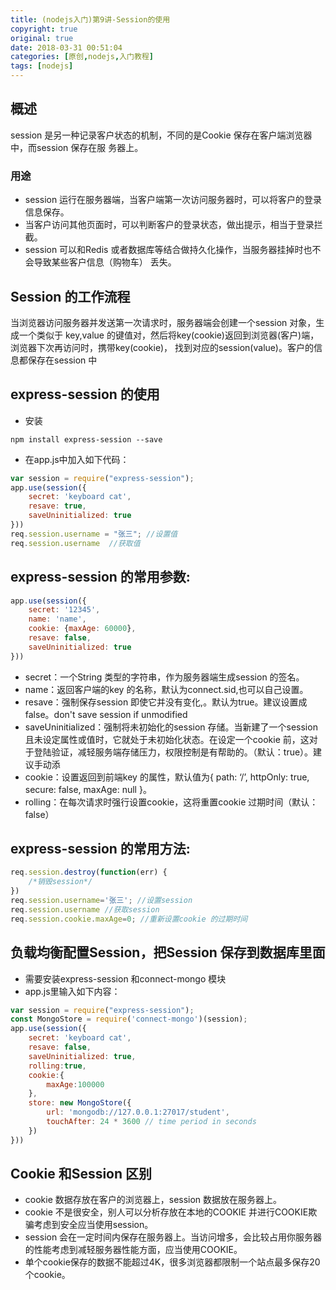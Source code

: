 ```yaml
---
title: (nodejs入门)第9讲-Session的使用
copyright: true
original: true
date: 2018-03-31 00:51:04
categories: [原创,nodejs,入门教程]
tags: [nodejs]
---
```

## 概述
session 是另一种记录客户状态的机制，不同的是Cookie 保存在客户端浏览器中，而session 保存在服
务器上。
### 用途
* session 运行在服务器端，当客户端第一次访问服务器时，可以将客户的登录信息保存。
* 当客户访问其他页面时，可以判断客户的登录状态，做出提示，相当于登录拦截。
* session 可以和Redis 或者数据库等结合做持久化操作，当服务器挂掉时也不会导致某些客户信息（购物车）
  丢失。

## Session 的工作流程
当浏览器访问服务器并发送第一次请求时，服务器端会创建一个session 对象，生成一个类似于
key,value 的键值对，然后将key(cookie)返回到浏览器(客户)端，浏览器下次再访问时，携带key(cookie)，
找到对应的session(value)。客户的信息都保存在session 中

## express-session 的使用
* 安装
```text
npm install express-session --save
```
* 在app.js中加入如下代码：
```js
var session = require("express-session");
app.use(session({
    secret: 'keyboard cat',
    resave: true,
    saveUninitialized: true
}))
req.session.username = "张三"; //设置值
req.session.username  //获取值
```

## express-session 的常用参数:
```js
app.use(session({
    secret: '12345',
    name: 'name',
    cookie: {maxAge: 60000},
    resave: false,
    saveUninitialized: true
}))
```
* secret：一个String 类型的字符串，作为服务器端生成session 的签名。
* name：返回客户端的key 的名称，默认为connect.sid,也可以自己设置。
* resave：强制保存session 即使它并没有变化,。默认为true。建议设置成false。don't save session if unmodified
* saveUninitialized：强制将未初始化的session 存储。当新建了一个session 且未设定属性或值时，它就处于未初始化状态。在设定一个cookie 前，这对于登陆验证，减轻服务端存储压力，权限控制是有帮助的。（默认：true）。建议手动添
* cookie：设置返回到前端key 的属性，默认值为{ path: ‘/’, httpOnly: true, secure: false, maxAge: null }。
* rolling：在每次请求时强行设置cookie，这将重置cookie 过期时间（默认：false）

## express-session 的常用方法:
```js
req.session.destroy(function(err) { 
    /*销毁session*/
})
req.session.username='张三'; //设置session
req.session.username //获取session
req.session.cookie.maxAge=0; //重新设置cookie 的过期时间
```

## 负载均衡配置Session，把Session 保存到数据库里面
* 需要安装express-session 和connect-mongo 模块
* app.js里输入如下内容：
```js
var session = require("express-session");
const MongoStore = require('connect-mongo')(session);
app.use(session({
    secret: 'keyboard cat',
    resave: false,
    saveUninitialized: true,
    rolling:true,
    cookie:{
        maxAge:100000
    },
    store: new MongoStore({
        url: 'mongodb://127.0.0.1:27017/student',
        touchAfter: 24 * 3600 // time period in seconds
    })
}))
```

## Cookie 和Session 区别
* cookie 数据存放在客户的浏览器上，session 数据放在服务器上。
* cookie 不是很安全，别人可以分析存放在本地的COOKIE 并进行COOKIE欺骗考虑到安全应当使用session。
* session 会在一定时间内保存在服务器上。当访问增多，会比较占用你服务器的性能考虑到减轻服务器性能方面，应当使用COOKIE。
* 单个cookie保存的数据不能超过4K，很多浏览器都限制一个站点最多保存20个cookie。

  


